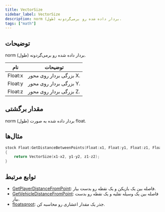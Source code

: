 ```yaml
---
title: VectorSize
sidebar_label: VectorSize
description: norm (طول) بردار داده شده رو برمی‌گردونه.
tags: ["math"]
---
```


## توضیحات

norm (طول) بردار داده شده رو برمی‌گردونه.

| نام     | توضیحات                           |
| ------- | ------------------------------------- |
| Float:x | بزرگی بردار روی محور X. |
| Float:y | بزرگی بردار روی محور Y. |
| Float:z | بزرگی بردار روی محور Z. |

## مقدار برگشتی

norm (طول) بردار داده شده به صورت float.

## مثال‌ها

```c
stock Float:GetDistanceBetweenPoints(Float:x1, Float:y1, Float:z1, Float:x2, Float:y2, Float:z2)
{
    return VectorSize(x1-x2, y1-y2, z1-z2);
}
```

## توابع مرتبط

- [GetPlayerDistanceFromPoint](GetPlayerDistanceFromPoint): فاصله بین یک بازیکن و یک نقطه رو بدست بیار.
- [GetVehicleDistanceFromPoint](GetVehicleDistanceFromPoint): فاصله بین یک وسیله نقلیه و یک نقطه رو بدست بیار.
- [floatsqroot](floatsqroot): جذر یک مقدار اعشاری رو محاسبه کن.
